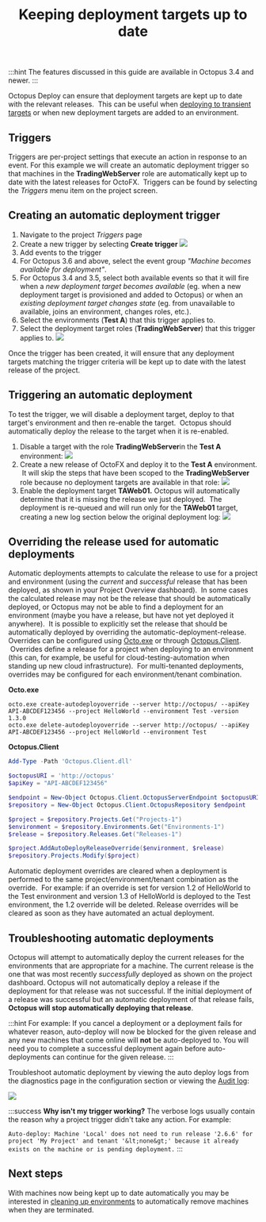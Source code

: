 ﻿---
title: Keeping deployment targets up to date
position: 2
---


:::hint
The features discussed in this guide are available in Octopus 3.4 and newer.
:::





Octopus Deploy can ensure that deployment targets are kept up to date with the relevant releases.  This can be useful when [deploying to transient targets](/docs/home/guides/elastic-and-transient-environments/deploying-to-transient-targets.md) or when new deployment targets are added to an environment.

## Triggers


Triggers are per-project settings that execute an action in response to an event. For this example we will create an automatic deployment trigger so that machines in the **TradingWebServer** role are automatically kept up to date with the latest releases for OctoFX.  Triggers can be found by selecting the *Triggers* menu item on the project screen.

## Creating an automatic deployment trigger

1. Navigate to the project *Triggers* page
2. Create a new trigger by selecting **Create trigger**
![](/docs/images/5669262/5865570.png)
3. Add events to the trigger
 1. For Octopus 3.6 and above, select the event group *"Machine becomes available for deployment"*.
 2. For Octopus 3.4 and 3.5, select both available events so that it will fire when a *new deployment target becomes available* (eg. when a new deployment target is provisioned and added to Octopus) or when an *existing deployment target changes state* (eg. from unavailable to available, joins an environment, changes roles, etc.).
4. Select the environments (**Test A**) that this trigger applies to.
5. Select the deployment target roles (**TradingWebServer**) that this trigger applies to.
![](/docs/images/5669262/5865705.png)



Once the trigger has been created, it will ensure that any deployment targets matching the trigger criteria will be kept up to date with the latest release of the project.

## Triggering an automatic deployment


To test the trigger, we will disable a deployment target, deploy to that target's environment and then re-enable the target.  Octopus should automatically deploy the release to the target when it is re-enabled.

1. Disable a target with the role **TradingWebServer**in the **Test A** environment:
![](/docs/images/5669262/5865573.png)
2. Create a new release of OctoFX and deploy it to the **Test A** environment.  It will skip the steps that have been scoped to the **TradingWebServer** role because no deployment targets are available in that role:
![](/docs/images/5669262/5865574.png)
3. Enable the deployment target **TAWeb01.** Octopus will automatically determine that it is missing the release we just deployed.  The deployment is re-queued and will run only for the **TAWeb01** target, creating a new log section below the original deployment log:
![](/docs/images/5669262/5865575.png)


## Overriding the release used for automatic deployments


Automatic deployments attempts to calculate the release to use for a project and environment (using the *current* and *successful* release that has been deployed, as shown in your Project Overview dashboard).  In some cases the calculated release may not be the release that should be automatically deployed, or Octopus may not be able to find a deployment for an environment (maybe you have a release, but have not yet deployed it anywhere).  It is possible to explicitly set the release that should be automatically deployed by overriding the automatic-deployment-release. Overrides can be configured using [Octo.exe](/docs/home/api-and-integration/octo.exe-command-line.md) or through [Octopus.Client](/docs/home/api-and-integration/octopus.client.md).  Overrides define a release for a project when deploying to an environment (this can, for example, be useful for cloud-testing-automation when standing up new cloud infrastructure).  For multi-tenanted deployments, overrides may be configured for each environment/tenant combination.




**Octo.exe**

```text
octo.exe create-autodeployoverride --server http://octopus/ --apiKey API-ABCDEF123456 --project HelloWorld --environment Test -version 1.3.0
octo.exe delete-autodeployoverride --server http://octopus/ --apiKey API-ABCDEF123456 --project HelloWorld --environment Test
```

**Octopus.Client**

```powershell
Add-Type -Path 'Octopus.Client.dll' 

$octopusURI = 'http://octopus'
$apiKey = "API-ABCDEF123456"

$endpoint = New-Object Octopus.Client.OctopusServerEndpoint $octopusURI, $apiKey
$repository = New-Object Octopus.Client.OctopusRepository $endpoint

$project = $repository.Projects.Get("Projects-1")
$environment = $repository.Environments.Get("Environments-1")
$release = $repository.Releases.Get("Releases-1")

$project.AddAutoDeployReleaseOverride($environment, $release)
$repository.Projects.Modify($project)
```





Automatic deployment overrides are cleared when a deployment is performed to the same project/environment/tenant combination as the override.  For example: if an override is set for version 1.2 of HelloWorld to the Test environment and version 1.3 of HelloWorld is deployed to the Test environment, the 1.2 override will be deleted. Release overrides will be cleared as soon as they have automated an actual deployment.

## Troubleshooting automatic deployments


Octopus will attempt to automatically deploy the current releases for the environments that are appropriate for a machine. The current release is the one that was most recently *successfully* deployed as shown on the project dashboard. Octopus will not automatically deploy a release if the deployment for that release was not successful. If the initial deployment of a release was successful but an automatic deployment of that release fails, **Octopus will stop automatically deploying that release**.




:::hint
For example: If you cancel a deployment or a deployment fails for whatever reason, auto-deploy will now be blocked for the given release and any new machines that come online will **not** be auto-deployed to. You will need you to complete a successful deployment again before auto-deployments can continue for the given release.
:::





Troubleshoot automatic deployment by viewing the auto deploy logs from the diagnostics page in the configuration section or viewing the [Audit log](http://docs.octopusdeploy.com/display/OD/Auditing):


![](/docs/images/5669262/5865582.png)

:::success
**Why isn&#39;t my trigger working?**
The verbose logs usually contain the reason why a project trigger didn't take any action. For example:


`Auto-deploy: Machine 'Local' does not need to run release '2.6.6' for project 'My Project' and tenant '&lt;none&gt;' because it already exists on the machine or is pending deployment.`
:::




## Next steps


With machines now being kept up to date automatically you may be interested in [cleaning up environments](/docs/home/guides/elastic-and-transient-environments/cleaning-up-environments.md) to automatically remove machines when they are terminated.

